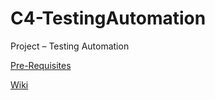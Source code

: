 # C4-TestingAutomation

Project – Testing Automation

[Pre-Requisites](Pre-Requisites.md)

[Wiki](Wiki.md)
